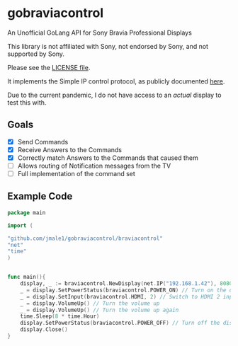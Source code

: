 # gobraviacontrol
An Unofficial GoLang API for Sony Bravia Professional Displays

This library is not affiliated with Sony, not endorsed by Sony, and not supported by Sony.  

Please see the [LICENSE file](LICENSE). 

It implements the Simple IP control protocol, as publicly documented [here](https://pro-bravia.sony.net/develop/integrate/ssip/overview/index.html).

Due to the current pandemic, I do not have access to an _actual_ display to test this with.

## Goals
- [X] Send Commands
- [x] Receive Answers to the Commands
- [X] Correctly match Answers to the Commands that caused them
- [ ] Allows routing of Notification messages from the TV
- [ ] Full implementation of the command set

## Example Code

```go
package main

import (

"github.com/jmale1/gobraviacontrol/braviacontrol"
"net"
"time"
)


func main(){
    display, _ := braviacontrol.NewDisplay(net.IP("192.168.1.42"), 8080)
    _ = display.SetPowerStatus(braviacontrol.POWER_ON) // Turn on the display
    _ = display.SetInput(braviacontrol.HDMI, 2) // Switch to HDMI 2 input
    _ = display.VolumeUp() // Turn the volume up
    _ = display.VolumeUp() // Turn the volume up again
    time.Sleep(8 * time.Hour)
    display.SetPowerStatus(braviacontrol.POWER_OFF) // Turn off the display
    display.Close()
}
```
